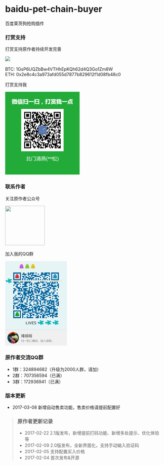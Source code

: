# baidu-pet-chain-buyer

<p>百度莱茨狗抢购插件</p>

### 打赏支持

<p>打赏支持原作者持续开发完善</p>
<p><img src="images/ds.png" /></p>
<p>
  BTC: 1GsP6UQZbBw4VTHhEpKQh62d4Q3Go1Zm8W<br/>
  ETH: 0x2e8c4c3a973afd055d7877b829612f1d08fb48c0
</p>

<p>打赏支持我</p>
<p><img src="https://raw.githubusercontent.com/bmqy/taomi-tools/master/images/weixinpay.png" /></p>

### 联系作者

<p>关注原作者公众号</p>
<p><img src="images/wechat-qrcode.jpg" width="128" height="128" /></p>

<p>加入我的QQ群</p>
<p><img src="https://raw.githubusercontent.com/bmqy/taomi-tools/master/images/temp_qrcode_share_663099879.png" width="200" height="274" /></p>

        
### 原作者交流QQ群

* 1群：324894682（升级为2000人群，请加）
* 2群：707356594（已满）
* 3群：172936941（已满）

### 版本更新

* 2017-03-08 新增自动售卖功能，售卖价格请提前配置好

> ### 原作者更新记录 
> * 2017-02-22 2.1版发布，新增提前打码功能、新增多处提示、优化体验等
> * 2017-02-09 2.0版发布，全新界面化，支持手动输入验证码
> * 2017-02-05 支持配置买入价格
> * 2017-02-04 首次发布&开源
